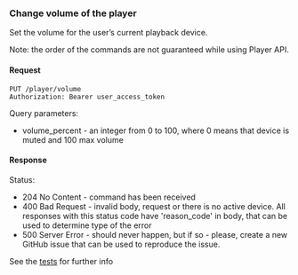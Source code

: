 ### Change volume of the player

Set the volume for the user’s current playback device.

Note: the order of the commands are not guaranteed while using Player API.

#### Request

```http request
PUT /player/volume
Authorization: Bearer user_access_token
```

Query parameters:
- volume_percent - an integer from 0 to 100, where 0 means that device is muted and 100 max volume

#### Response

Status:
- 204 No Content - command has been received
- 400 Bad Request - invalid body, request or there is no active device. All responses with this status code have 'reason_code' in body, that can be used to determine type of the error
- 500 Server Error - should never happen, but if so - please, create a new GitHub issue that can be used to reproduce the issue.

See the [tests](../src/test/java/com/odeyalo/sonata/connect/controller/ChangePlayerVolumeEndpointTest.java) for further info


